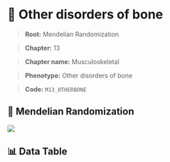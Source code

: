 # 🧪 Other disorders of bone

> **Root:** Mendelian Randomization

> **Chapter:** 13  

> **Chapter name:** Musculoskeletal

> **Phenotype:** Other disorders of bone  

> **Code:** `M13_OTHERBONE`

## 🧬 Mendelian Randomization  

<img src="/MR/Figures/Forward/M13_OTHERBONE.png"/>

## 📊 Data Table

<CsvTableMRF src="/MR/Data/Forward/M13_OTHERBONE.csv"/>
